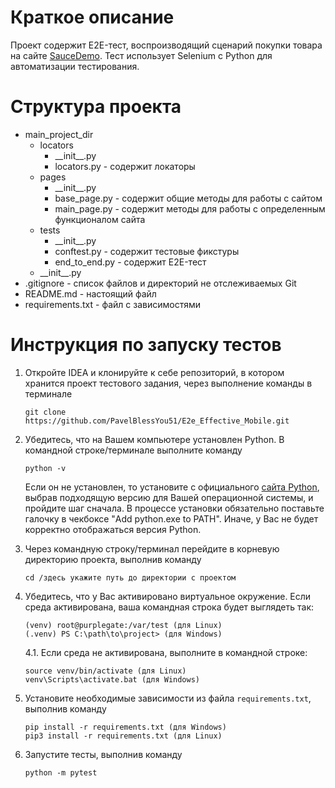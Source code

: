 # Краткое описание

Проект содержит E2E-тест, воспроизводящий сценарий покупки товара на сайте [SauceDemo](https://www.saucedemo.com/). Тест
использует Selenium с Python для автоматизации тестирования.

# Структура проекта

- main_project_dir
    - locators
        - \_\_init__.py
        - locators.py - содержит локаторы
    - pages
        - \_\_init__.py
        - base_page.py - содержит общие методы для работы с сайтом 
        - main_page.py - содержит методы для работы с определенным функционалом сайта
    - tests
      - \_\_init__.py
      - conftest.py - содержит тестовые фикстуры
      - end_to_end.py - содержит E2E-тест
    - \_\_init__.py
- .gitignore - список файлов и директорий не отслеживаемых Git
- README.md - настоящий файл
- requirements.txt - файл с зависимостями

# Инструкция по запуску тестов

1. Откройте IDEA и клонируйте к себе репозиторий, в котором хранится проект тестового задания, через выполнение команды в терминале
    ```
    git clone https://github.com/PavelBlessYou51/E2e_Effective_Mobile.git
    ```

2. Убедитесь, что на Вашем компьютере установлен Python. В командной строке/терминале выполните команду
    ```
    python -v
    ```  
    Если он не установлен, то установите с официального [сайта Python](https://www.python.org/downloads/), выбрав подходящую версию для Вашей операционной системы, и пройдите шаг сначала.  В процессе установки обязательно поставьте галочку в чекбоксе "Add python.exe to PATH". Иначе, у Вас не будет корректно отображаться версия Python.


3. Через командную строку/терминал перейдите в корневую директорию проекта, выполнив команду
   ```
   cd /здесь укажите путь до директории с проектом
   ```

4. Убедитесь, что у Вас активировано виртуальное окружение. Если среда активирована, ваша командная строка будет выглядеть так:
   ```
   (venv) root@purplegate:/var/test (для Linux)
   (.venv) PS C:\path\to\project> (для Windows)
   ```
   4.1. Если среда не активирована, выполните в командной строке:
   
   ```
   source venv/bin/activate (для Linux)
   venv\Scripts\activate.bat (для Windows)
   ```

5. Установите необходимые зависимости из файла `requirements.txt`, выполнив команду  
   ```
   pip install -r requirements.txt (для Windows)
   pip3 install -r requirements.txt (для Linux)
   ```

6. Запустите тесты, выполнив команду  
   ```
   python -m pytest
   ```